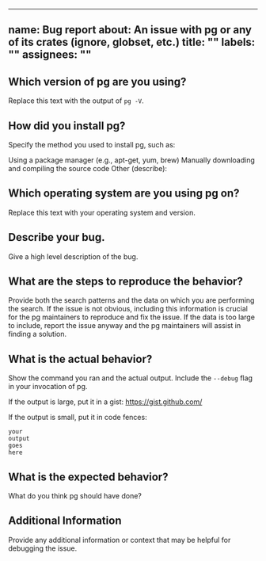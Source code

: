 <!-- /*************************
 *  Copyright (c) xTekC.      *
 *  Licensed under MPL-2.0.   *
 *  See LICENSE for details.  *
 *                            *
 ******************************/ -->

---
name: Bug report
about: An issue with pg or any of its crates (ignore, globset, etc.)
title: ""
labels: ""
assignees: ""
---

## Which version of pg are you using?

Replace this text with the output of `pg -V`.

## How did you install pg?

Specify the method you used to install pg, such as:

Using a package manager (e.g., apt-get, yum, brew)
Manually downloading and compiling the source code
Other (describe):

## Which operating system are you using pg on?

Replace this text with your operating system and version.

## Describe your bug.

Give a high level description of the bug.

## What are the steps to reproduce the behavior?

Provide both the search patterns and the data on which you are performing the search. If the issue is not obvious, including this information is crucial for the pg maintainers to reproduce and fix the issue. If the data is too large to include, report the issue anyway and the pg maintainers will assist in finding a solution.

## What is the actual behavior?

Show the command you ran and the actual output. Include the `--debug` flag in
your invocation of pg.

If the output is large, put it in a gist: https://gist.github.com/

If the output is small, put it in code fences:

```
your
output
goes
here
```

## What is the expected behavior?

What do you think pg should have done?

## Additional Information

Provide any additional information or context that may be helpful for debugging the issue.
